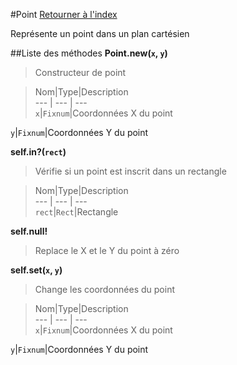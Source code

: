 #Point
[Retourner à l'index](README.md)

Représente un point dans un plan cartésien

##Liste des méthodes
**Point.new(`x`, `y`)**

> Constructeur de point  
  
> Nom|Type|Description  
--- | --- | ---  
`x`|`Fixnum`|Coordonnées X du point

`y`|`Fixnum`|Coordonnées Y du point

  




**self.in?(`rect`)**

> Vérifie si un point est inscrit dans un rectangle  
  
> Nom|Type|Description  
--- | --- | ---  
`rect`|`Rect`|Rectangle

  




**self.null!**

> Replace le X et le Y du point à zéro  
  
>   




**self.set(`x`, `y`)**

> Change les coordonnées du point  
  
> Nom|Type|Description  
--- | --- | ---  
`x`|`Fixnum`|Coordonnées X du point

`y`|`Fixnum`|Coordonnées Y du point

  




